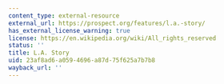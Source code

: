 ```yaml
---
content_type: external-resource
external_url: https://prospect.org/features/l.a.-story/
has_external_license_warning: true
license: https://en.wikipedia.org/wiki/All_rights_reserved
status: ''
title: L.A. Story
uid: 23af8ad6-a059-4696-a87d-75f625a7b7b8
wayback_url: ''
---
```

